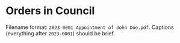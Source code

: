 # Orders in Council

Filename format: `2023-0001 Appointment of John Doe.pdf`. Captions (everything after `2023-0001`) should be brief.
